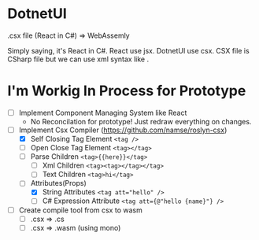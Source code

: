# DotnetUI
.csx file (React in C#) => WebAssemly

Simply saying, it's React in C#. React use jsx. DotnetUI use csx. CSX file is CSharp file but we can use xml syntax like <MyComponent>.

# I'm Workig In Process for Prototype
- [ ] Implement Component Managing System like React
  - No Reconcilation for prototype! Just redraw everything on changes.
- [ ] Implement Csx Compiler (https://github.com/namse/roslyn-csx)
  - [x] Self Closing Tag Element `<tag />`
  - [ ] Open Close Tag Element `<tag></tag>`
  - [ ] Parse Children `<tag>{{here}}</tag>`
    - [ ] Xml Children `<tag><tag></tag></tag>`
    - [ ] Text Children `<tag>hi</tag>`
  - [ ] Attributes(Props)
    - [x] String Attributes `<tag att="hello" />`
    - [ ] C# Expression Attribute `<tag att={@"hello {name}"} />`
- [ ] Create compile tool from csx to wasm
  - [ ] .csx => .cs
  - [ ] .csx => .wasm (using mono)
